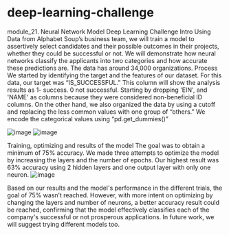 # deep-learning-challenge
module_21. Neural Network Model
Deep Learning Challenge 
Intro
Using Data from Alphabet Soup’s business team, we will train a model to assertively select candidates and their possible outcomes in their projects, whether they could be successful or not. We will demonstrate how neural networks classify the applicants into two categories and how accurate these predictions are. The data has around 34,000 organizations.
Process
We started by identifying the target and the features of our dataset. For this data, our target was “IS_SUCCESSFUL.” This column will show the analysis results as 1- success. 0 not successful. Starting by dropping 'EIN', and 'NAME' as columns because they were considered non-beneficial ID columns. On the other hand, we also organized the data by using a cutoff and replacing the less common values with one group of “others.” 
We encode the categorical values using “pd.get_dummies()”

![image](https://github.com/user-attachments/assets/c80a2e13-c0d9-4218-b44a-cd1a225318f8)
![image](https://github.com/user-attachments/assets/a9d7cba2-b56a-4b8a-a028-d1a30f87cfa9)


 

Training, optimizing and results of the model
The goal was to obtain a minimum of 75% accuracy. We made three attempts to optimize the model by increasing the layers and the number of epochs. Our highest result was 63% accuracy using 2 hidden layers and one output layer with only one neuron. 
 ![image](https://github.com/user-attachments/assets/da66fb15-f88d-4fc5-b1e5-8e674597f4d0)

 
Based on our results and the model's performance in the different trials, the goal of 75% wasn’t reached. However, with more intent on optimizing by changing the layers and number of neurons, a better accuracy result could be reached, confirming that the model effectively classifies each of the company's successful or not prosperous applications. In future work, we will suggest trying different models too. 
